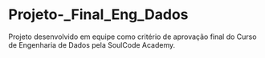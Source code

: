 # Projeto-_Final_Eng_Dados
Projeto desenvolvido em equipe como critério de aprovação final do Curso de Engenharia de Dados pela SoulCode Academy.
